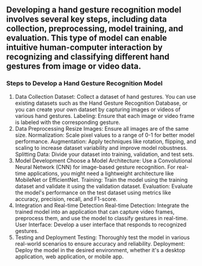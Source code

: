 ## Developing a hand gesture recognition model involves several key steps, including data collection, preprocessing, model training, and evaluation. This type of model can enable intuitive human-computer interaction by recognizing and classifying different hand gestures from image or video data.

### Steps to Develop a Hand Gesture Recognition Model
1. Data Collection
Dataset: Collect a dataset of hand gestures. You can use existing datasets such as the Hand Gesture Recognition Database, or you can create your own dataset by capturing images or videos of various hand gestures.
Labeling: Ensure that each image or video frame is labeled with the corresponding gesture.
2. Data Preprocessing
Resize Images: Ensure all images are of the same size.
Normalization: Scale pixel values to a range of 0-1 for better model performance.
Augmentation: Apply techniques like rotation, flipping, and scaling to increase dataset variability and improve model robustness.
Splitting Data: Divide your dataset into training, validation, and test sets.
3. Model Development
Choose a Model Architecture: Use a Convolutional Neural Network (CNN) for image-based gesture recognition. For real-time applications, you might need a lightweight architecture like MobileNet or EfficientNet.
Training: Train the model using the training dataset and validate it using the validation dataset.
Evaluation: Evaluate the model's performance on the test dataset using metrics like accuracy, precision, recall, and F1-score.
4. Integration and Real-time Detection
Real-time Detection: Integrate the trained model into an application that can capture video frames, preprocess them, and use the model to classify gestures in real-time.
User Interface: Develop a user interface that responds to recognized gestures.
5. Testing and Deployment
Testing: Thoroughly test the model in various real-world scenarios to ensure accuracy and reliability.
Deployment: Deploy the model in the desired environment, whether it's a desktop application, web application, or mobile app.
